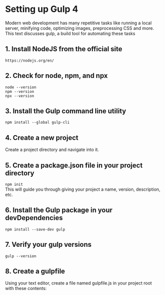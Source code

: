 # Setting up Gulp 4
Modern web development has many repetitive tasks like running a local server, minifying code, optimizing images, preprocessing CSS and more. This text discusses gulp, a build tool for automating these tasks
## 1. Install NodeJS from the official site
`https://nodejs.org/en/`
## 2. Check for node, npm, and npx
`node --version`  
`npm --version`  
`npx --version`  
## 3. Install the Gulp command line utility
`npm install --global gulp-cli`
## 4. Create a new project
Create a project directory and navigate into it.
## 5. Create a package.json file in your project directory
`npm init`  
This will guide you through giving your project a name, version, description, etc.
## 6. Install the Gulp package in your devDependencies
`npm install --save-dev gulp`
## 7. Verify your gulp versions
`gulp --version`
## 8. Create a gulpfile
Using your text editor, create a file named gulpfile.js in your project root with these contents: